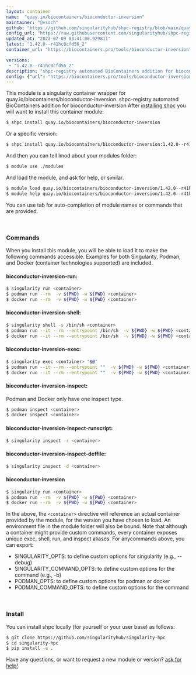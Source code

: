 ```yaml
---
layout: container
name:  "quay.io/biocontainers/bioconductor-inversion"
maintainer: "@vsoch"
github: "https://github.com/singularityhub/shpc-registry/blob/main/quay.io/biocontainers/bioconductor-inversion/container.yaml"
config_url: "https://raw.githubusercontent.com/singularityhub/shpc-registry/main/quay.io/biocontainers/bioconductor-inversion/container.yaml"
updated_at: "2023-07-09 03:41:00.929811"
latest: "1.42.0--r41hc0cfd56_2"
container_url: "https://biocontainers.pro/tools/bioconductor-inversion"

versions:
 - "1.42.0--r41hc0cfd56_2"
description: "shpc-registry automated BioContainers addition for bioconductor-inversion"
config: {"url": "https://biocontainers.pro/tools/bioconductor-inversion", "maintainer": "@vsoch", "description": "shpc-registry automated BioContainers addition for bioconductor-inversion", "latest": {"1.42.0--r41hc0cfd56_2": "sha256:c81dbb8fafeb812b2f092244753531b1d856e8d7bcb1045912f6076576c4423d"}, "tags": {"1.42.0--r41hc0cfd56_2": "sha256:c81dbb8fafeb812b2f092244753531b1d856e8d7bcb1045912f6076576c4423d"}, "docker": "quay.io/biocontainers/bioconductor-inversion"}
---
```


This module is a singularity container wrapper for quay.io/biocontainers/bioconductor-inversion.
shpc-registry automated BioContainers addition for bioconductor-inversion
After [installing shpc](#install) you will want to install this container module:


```bash
$ shpc install quay.io/biocontainers/bioconductor-inversion
```

Or a specific version:

```bash
$ shpc install quay.io/biocontainers/bioconductor-inversion:1.42.0--r41hc0cfd56_2
```

And then you can tell lmod about your modules folder:

```bash
$ module use ./modules
```

And load the module, and ask for help, or similar.

```bash
$ module load quay.io/biocontainers/bioconductor-inversion/1.42.0--r41hc0cfd56_2
$ module help quay.io/biocontainers/bioconductor-inversion/1.42.0--r41hc0cfd56_2
```

You can use tab for auto-completion of module names or commands that are provided.

<br>

### Commands

When you install this module, you will be able to load it to make the following commands accessible.
Examples for both Singularity, Podman, and Docker (container technologies supported) are included.

#### bioconductor-inversion-run:

```bash
$ singularity run <container>
$ podman run --rm  -v ${PWD} -w ${PWD} <container>
$ docker run --rm  -v ${PWD} -w ${PWD} <container>
```

#### bioconductor-inversion-shell:

```bash
$ singularity shell -s /bin/sh <container>
$ podman run --it --rm --entrypoint /bin/sh  -v ${PWD} -w ${PWD} <container>
$ docker run --it --rm --entrypoint /bin/sh  -v ${PWD} -w ${PWD} <container>
```

#### bioconductor-inversion-exec:

```bash
$ singularity exec <container> "$@"
$ podman run --it --rm --entrypoint ""  -v ${PWD} -w ${PWD} <container> "$@"
$ docker run --it --rm --entrypoint ""  -v ${PWD} -w ${PWD} <container> "$@"
```

#### bioconductor-inversion-inspect:

Podman and Docker only have one inspect type.

```bash
$ podman inspect <container>
$ docker inspect <container>
```

#### bioconductor-inversion-inspect-runscript:

```bash
$ singularity inspect -r <container>
```

#### bioconductor-inversion-inspect-deffile:

```bash
$ singularity inspect -d <container>
```



#### bioconductor-inversion

```bash
$ singularity run <container>
$ podman run --rm  -v ${PWD} -w ${PWD} <container>
$ docker run --rm  -v ${PWD} -w ${PWD} <container>
```


In the above, the `<container>` directive will reference an actual container provided
by the module, for the version you have chosen to load. An environment file in the
module folder will also be bound. Note that although a container
might provide custom commands, every container exposes unique exec, shell, run, and
inspect aliases. For anycommands above, you can export:

 - SINGULARITY_OPTS: to define custom options for singularity (e.g., --debug)
 - SINGULARITY_COMMAND_OPTS: to define custom options for the command (e.g., -b)
 - PODMAN_OPTS: to define custom options for podman or docker
 - PODMAN_COMMAND_OPTS: to define custom options for the command

<br>

### Install

You can install shpc locally (for yourself or your user base) as follows:

```bash
$ git clone https://github.com/singularityhub/singularity-hpc
$ cd singularity-hpc
$ pip install -e .
```

Have any questions, or want to request a new module or version? [ask for help!](https://github.com/singularityhub/singularity-hpc/issues)